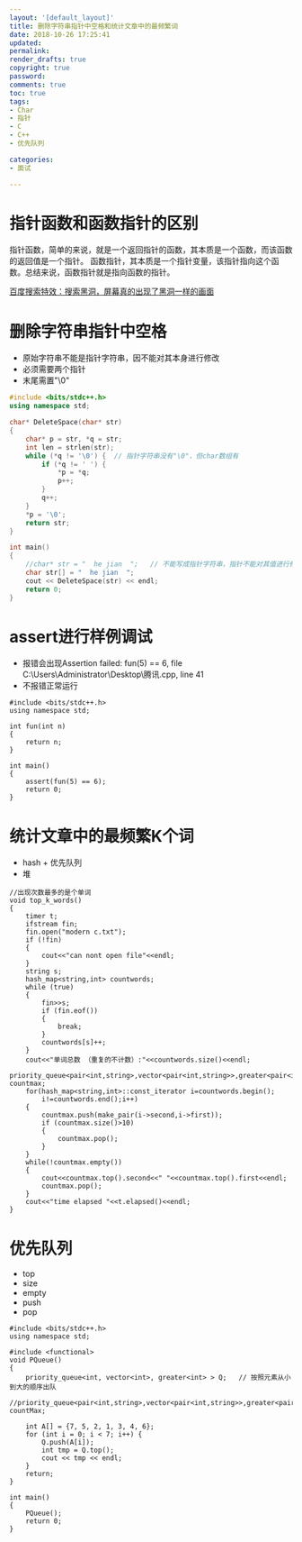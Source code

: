 ```yaml
---
layout: '[default_layout]'   
title: 删除字符串指针中空格和统计文章中的最频繁词
date: 2018-10-26 17:25:41  
updated: 
permalink: 
render_drafts: true
copyright: true
password: 
comments: true
toc: true                  
tags:                        
- Char
- 指针
- C
- C++
- 优先队列

categories:                  
- 面试

---
```

# 指针函数和函数指针的区别
指针函数，简单的来说，就是一个返回指针的函数，其本质是一个函数，而该函数的返回值是一个指针。
函数指针，其本质是一个指针变量，该指针指向这个函数。总结来说，函数指针就是指向函数的指针。

[百度搜索特效：搜索黑洞，屏幕真的出现了黑洞一样的画面](https://baijiahao.baidu.com/s?id=1580218358235866033&wfr=spider&for=pc)

<!--more-->

# 删除字符串指针中空格
- 原始字符串不能是指针字符串，因不能对其本身进行修改
- 必须需要两个指针
- 末尾需置"\0"
```c++
#include <bits/stdc++.h>
using namespace std;

char* DeleteSpace(char* str)
{
    char* p = str, *q = str;
    int len = strlen(str);
    while (*q != '\0') {  // 指针字符串没有"\0"，但char数组有
        if (*q != ' ') {
            *p = *q;
            p++;
        }
        q++;
    }
    *p = '\0';
    return str;
}

int main()
{
    //char* str = "  he jian  ";   // 不能写成指针字符串，指针不能对其值进行修改
    char str[] = "  he jian  ";
    cout << DeleteSpace(str) << endl;
    return 0;
}
```

# assert进行样例调试
- 报错会出现Assertion failed: fun(5) == 6, file C:\Users\Administrator\Desktop\腾讯.cpp, line 41
- 不报错正常运行
```
#include <bits/stdc++.h>
using namespace std;

int fun(int n)
{
    return n;
}

int main()
{
    assert(fun(5) == 6);
    return 0;
}
```

# 统计文章中的最频繁K个词
- hash + 优先队列
- 堆
```
//出现次数最多的是个单词  
void top_k_words()  
{  
    timer t;  
    ifstream fin;  
    fin.open("modern c.txt");  
    if (!fin)  
    {  
        cout<<"can nont open file"<<endl;  
    }  
    string s;  
    hash_map<string,int> countwords;  
    while (true)  
    {  
        fin>>s;  
        if (fin.eof())  
        {  
            break;  
        }  
        countwords[s]++;  
    }  
    cout<<"单词总数 （重复的不计数）:"<<countwords.size()<<endl;  
    priority_queue<pair<int,string>,vector<pair<int,string>>,greater<pair<int,string>>> countmax;  
    for(hash_map<string,int>::const_iterator i=countwords.begin();  
        i!=countwords.end();i++)  
    {  
        countmax.push(make_pair(i->second,i->first));  
        if (countmax.size()>10)  
        {  
            countmax.pop();  
        }  
    }  
    while(!countmax.empty())  
    {  
        cout<<countmax.top().second<<" "<<countmax.top().first<<endl;  
        countmax.pop();  
    }  
    cout<<"time elapsed "<<t.elapsed()<<endl;  
}  
```

# 优先队列
- top
- size
- empty
- push
- pop
```
#include <bits/stdc++.h>
using namespace std;

#include <functional>
void PQueue()
{
    priority_queue<int, vector<int>, greater<int> > Q;   // 按照元素从小到大的顺序出队
    //priority_queue<pair<int,string>,vector<pair<int,string>>,greater<pair<int,string>>> countMax;

    int A[] = {7, 5, 2, 1, 3, 4, 6};
    for (int i = 0; i < 7; i++) {
        Q.push(A[i]);
        int tmp = Q.top();
        cout << tmp << endl;
    }
    return;
}

int main()
{
    PQueue();
    return 0;
}
```
